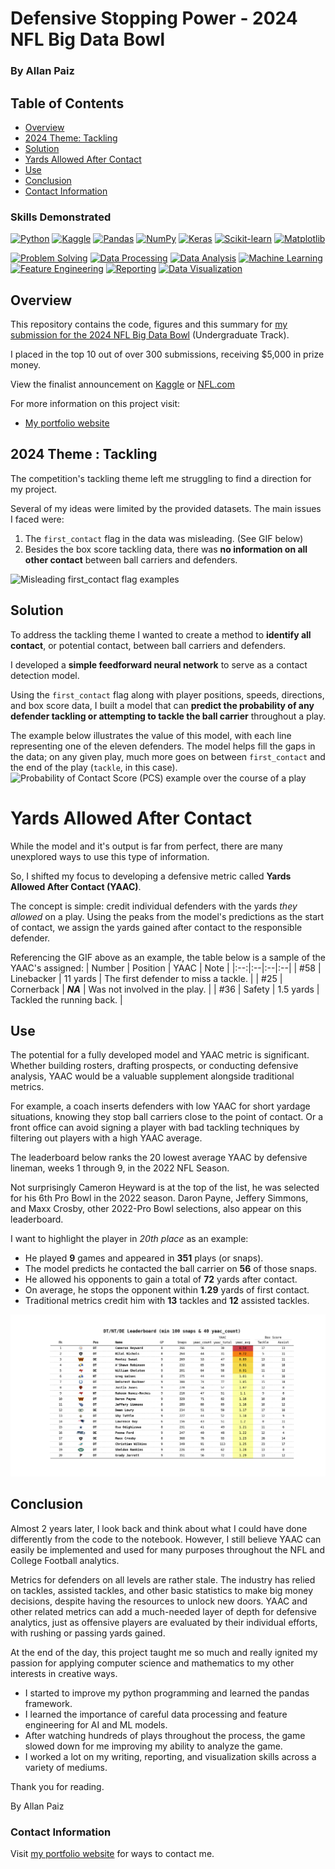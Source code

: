 # Defensive Stopping Power - 2024 NFL Big Data Bowl
### By Allan Paiz

## Table of Contents
- [Overview](#overview)
- [2024 Theme: Tackling](#2024-theme--tackling)
- [Solution](#solution)
- [Yards Allowed After Contact](#yards-allowed-after-contact)
- [Use](#use)
- [Conclusion](#conclusion)
- [Contact Information](#contact-information)

### Skills Demonstrated

[![Python](https://img.shields.io/badge/Python-3776AB?logo=python&logoColor=fff)](#)
[![Kaggle](https://img.shields.io/badge/Kaggle-20BEFF?logo=kaggle&logoColor=fff)](#)
[![Pandas](https://img.shields.io/badge/Pandas-150458?logo=pandas&logoColor=fff)](#)
[![NumPy](https://img.shields.io/badge/NumPy-4DABCF?logo=numpy&logoColor=fff)](#)
[![Keras](https://img.shields.io/badge/Keras-D00000?style=flat&logo=keras&logoColor=white)](#)
[![Scikit-learn](https://img.shields.io/badge/-scikit--learn-%23F7931E?logo=scikit-learn&logoColor=white)](#)
[![Matplotlib](https://custom-icon-badges.demolab.com/badge/Matplotlib-71D291?logo=matplotlib&logoColor=fff)](#)

[![Problem Solving](https://img.shields.io/badge/Problem%20Solving-27AE60?style=flat&logo=code&logoColor=white)](#)
[![Data Processing](https://img.shields.io/badge/Data%20Processing-16A085?style=flat&logo=database&logoColor=white)](#)
[![Data Analysis](https://img.shields.io/badge/Data%20Analysis-3498DB?style=flat&logo=chart-bar&logoColor=white)](#)
[![Machine Learning](https://img.shields.io/badge/Machine%20Learning-E74C3C?style=flat&logo=brain&logoColor=white)](#)
[![Feature Engineering](https://img.shields.io/badge/Feature%20Engineering-F1C40F?style=flat&logo=tools&logoColor=white)](#)
[![Reporting](https://img.shields.io/badge/Reporting-34495E?style=flat&logo=report&logoColor=white)](#)
[![Data Visualization](https://img.shields.io/badge/Data%20Visualization-9B59B6?style=flat&logo=chart-line&logoColor=white)](#)


## Overview
This repository contains the code, figures and this summary for [my submission for the 2024 NFL Big Data Bowl](https://www.kaggle.com/code/allanpaiz/defensive-stopping-power) (Undergraduate Track).

I placed in the top 10 out of over 300 submissions, receiving $5,000 in prize money.

View the finalist announcement on [Kaggle](https://www.kaggle.com/competitions/nfl-big-data-bowl-2024/discussion/472712) or [NFL.com](https://operations.nfl.com/gameday/analytics/big-data-bowl/2024-big-data-bowl-finalists/)

For more information on this project visit:
- [My portfolio website](http://allanpaiz.com)
<!--- - Or [**PLACEHOLDER** here](https://github.com/allanpaiz/Defensive_Stopping_Power) in pdf format. -->

## 2024 Theme : Tackling
The competition's tackling theme left me struggling to find a direction for my project.

Several of my ideas were limited by the provided datasets. The main issues I faced were:
1. The `first_contact` flag in the data was misleading. (See GIF below)
2. Besides the box score tackling data, there was **no information on all other contact** between ball carriers and defenders.

![Misleading first_contact flag examples](https://github.com/allanpaiz/Defensive_Stopping_Power/blob/main/figures/first_contact.gif)

## Solution
To address the tackling theme I wanted to create a method to **identify all contact**, or potential contact, between ball carriers and defenders.

I developed a **simple feedforward neural network** to serve as a contact detection model.

Using the `first_contact` flag along with player positions, speeds, directions, and box score data, I built a model that can **predict the probability of any defender tackling or attempting to tackle the ball carrier** throughout a play.

The example below illustrates the value of this model, with each line representing one of the eleven defenders.
The model helps fill the gaps in the data; on any given play, much more goes on between `first_contact` and the end of the play (`tackle`, in this case). 
![Probability of Contact Score (PCS) example over the course of a play](https://raw.githubusercontent.com/allanpaiz/Defensive_Stopping_Power/main/figures/PCS_example.gif)

# Yards Allowed After Contact
While the model and it's output is far from perfect, there are many unexplored ways to use this type of information.

So, I shifted my focus to developing a defensive metric called **Yards Allowed After Contact (YAAC)**.

The concept is simple: credit individual defenders with the yards *they allowed* on a play. 
Using the peaks from the model's predictions as the start of contact, we assign the yards gained after contact to the responsible defender.

Referencing the GIF above as an example, the table below is a sample of the YAAC's assigned:
| Number | Position | YAAC | Note | 
|:--:|:--|:--|:--|
| #58 | Linebacker | 11 yards | The first defender to miss a tackle. |
| #25 | Cornerback | ***NA*** | Was not involved in the play. |
| #36 | Safety | 1.5 yards | Tackled the running back. |

## Use
The potential for a fully developed model and YAAC metric is significant.
Whether building rosters, drafting prospects, or conducting defensive analysis, YAAC would be a valuable supplement alongside traditional metrics.

For example, a coach inserts defenders with low YAAC for short yardage situations, knowing they stop ball carriers close to the point of contact.
Or a front office can avoid signing a player with bad tackling techniques by filtering out players with a high YAAC average.

The leaderboard below ranks the 20 lowest average YAAC by defensive lineman, weeks 1 through 9, in the 2022 NFL Season.

Not surprisingly Cameron Heyward is at the top of the list, he was selected for his 6th Pro Bowl in the 2022 season.
Daron Payne, Jeffery Simmons, and Maxx Crosby, other 2022-Pro Bowl selections, also appear on this leaderboard.

I want to highlight the player in *20th place* as an example:
- He played **9** games and appeared in **351** plays (or snaps).
- The model predicts he contacted the ball carrier on **56** of those snaps.
- He allowed his opponents to gain a total of **72** yards after contact.
- On average, he stops the opponent within **1.29** yards of first contact.
- Traditional metrics credit him with **13** tackles and **12** assisted tackles.

![](https://raw.githubusercontent.com/allanpaiz/Defensive_Stopping_Power/refs/heads/main/figures/DL_leaderboard.png)

## Conclusion
Almost 2 years later, I look back and think about what I could have done differently from the code to the notebook. However, I still believe YAAC can easily be implemented and used for many purposes throughout the NFL and College Football analytics.

Metrics for defenders on all levels are rather stale. The industry has relied on tackles, assisted tackles, and other basic statistics to make big money decisions, despite having the resources to unlock new doors.
YAAC and other related metrics can add a much-needed layer of depth for defensive analytics, just as offensive players are evaluated by their individual efforts, with rushing or passing yards gained.

At the end of the day, this project taught me so much and really ignited my passion for applying computer science and mathematics to my other interests in creative ways.
- I started to improve my python programming and learned the pandas framework.
- I learned the importance of careful data processing and feature engineering for AI and ML models.
- After watching hundreds of plays throughout the process, the game slowed down for me improving my ability to analyze the game.
- I worked a lot on my writing, reporting, and visualization skills across a variety of mediums. 

Thank you for reading.

By Allan Paiz

### Contact Information
Visit [my portfolio website](http://allanpaiz.com) for ways to contact me.

<!--- ## Extra Example
<!--- These GIF's didn't make the kaggle notebook cut, show the accuracy of the model's contact predictions. -->
<!--- ![](https://github.com/allanpaiz/Defensive_Stopping_Power/blob/main/figures/play.gif) -->
<!--- ![](https://github.com/allanpaiz/Defensive_Stopping_Power/blob/main/figures/graphs.gif) -->
